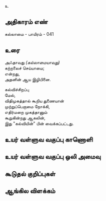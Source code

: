 உ


## அதிகாரம் எண்

கல்லாமை - பாயிரம் - 041

## உரை

அஃதாவது _(கல்லாமையாவது)_  
கற்றலைச் செய்யாமை;  
என்றது,  
அதனின் ஆய இழிபினை.  

கல்விச்சிறப்பு  
மேல்,  
விதிமுகத்தால் கூறிய துணையான்  
முற்றுப்பெறாமை நோக்கி,  
எதிர்மறை முகத்தானும்  
கூறுகின்றது ஆகலின்,  
இது "கல்வியின்" பின் வைக்கப்பட்டது.


## உயர் வள்ளுவ வகுப்பு காணொளி


## உயர் வள்ளுவ வகுப்பு ஒலி அமைவு 


## கூடுதல் குறிப்புகள்


## ஆங்கில விளக்கம்

